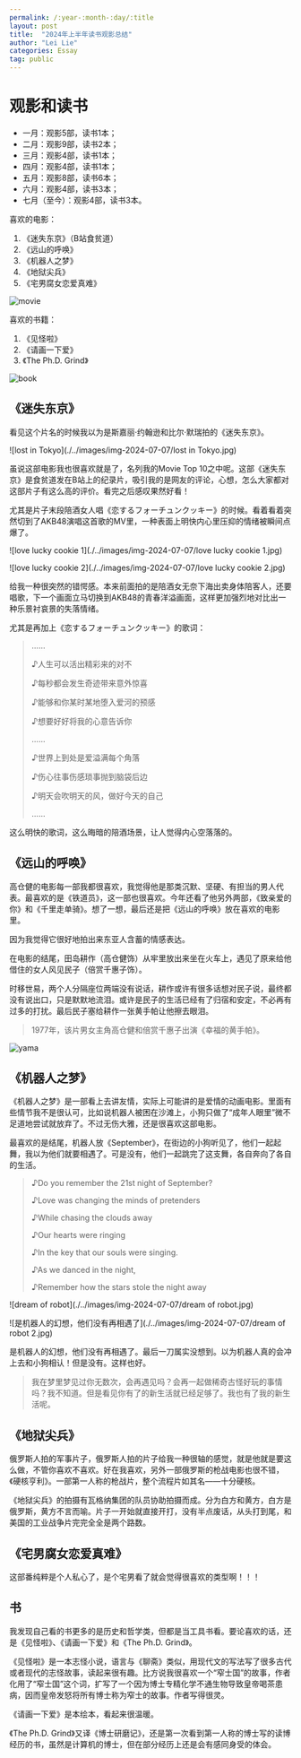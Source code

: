 ```yaml
---
permalink: /:year-:month-:day/:title
layout: post
title:  "2024年上半年读书观影总结"
author: "Lei Lie"
categories: Essay
tag: public
---
```


# 观影和读书

- 一月：观影5部，读书1本；
- 二月：观影9部，读书2本；
- 三月：观影4部，读书1本；
- 四月：观影4部，读书1本；
- 五月：观影8部，读书6本；
- 六月：观影4部，读书3本；
- 七月（至今）：观影4部，读书3本。

喜欢的电影：

1. 《迷失东京》（B站食贫道）
2. 《远山的呼唤》
3. 《机器人之梦》
4. 《地狱尖兵》
5. 《宅男腐女恋爱真难》

![movie](./../images/img-2024-07-07/movie.jpg)

喜欢的书籍：

1. 《见怪啦》
2. 《请画一下爱》
3. 《The Ph.D. Grind》

![book](./../images/img-2024-07-07/book.jpg)

## 《迷失东京》

看见这个片名的时候我以为是斯嘉丽·约翰逊和比尔·默瑞拍的《迷失东京》。

![lost in Tokyo](./../images/img-2024-07-07/lost in Tokyo.jpg)

虽说这部电影我也很喜欢就是了，名列我的Movie Top 10之中呢。这部《迷失东京》是食贫道发在B站上的纪录片，吸引我的是网友的评论，心想，怎么大家都对这部片子有这么高的评价。看完之后感叹果然好看！

尤其是片子末段陪酒女人唱《恋するフォーチュンクッキー》的时候。看着看着突然切到了AKB48演唱这首歌的MV里，一种表面上明快内心里压抑的情绪被瞬间点爆了。

![love lucky cookie 1](./../images/img-2024-07-07/love lucky cookie 1.jpg)

![love lucky cookie 2](./../images/img-2024-07-07/love lucky cookie 2.jpg)

给我一种很突然的错愕感。本来前面拍的是陪酒女无奈下海出卖身体陪客人，还要唱歌，下一个画面立马切换到AKB48的青春洋溢画面，这样更加强烈地对比出一种乐景衬哀景的失落情绪。

尤其是再加上《恋するフォーチュンクッキー》的歌词：

> ......
>
> ♪人生可以活出精彩来的对不
>
> ♪每秒都会发生奇迹带来意外惊喜
>
> ♪能够和你某时某地堕入爱河的预感
>
> ♪想要好好将我的心意告诉你
>
> ......
>
> ♪世界上到处是爱溢满每个角落
>
> ♪伤心往事伤感琐事抛到脑袋后边
>
> ♪明天会吹明天的风，做好今天的自己
>
> ......

这么明快的歌词，这么晦暗的陪酒场景，让人觉得内心空落落的。

## 《远山的呼唤》

高仓健的电影每一部我都很喜欢，我觉得他是那类沉默、坚硬、有担当的男人代表。最喜欢的是《铁道员》，这一部也很喜欢。今年还看了他另外两部，《致亲爱的你》和《千里走单骑》。想了一想，最后还是把《远山的呼唤》放在喜欢的电影里。

因为我觉得它很好地拍出来东亚人含蓄的情感表达。

在电影的结尾，田岛耕作（高仓健饰）从牢里放出来坐在火车上，遇见了原来给他借住的女人风见民子（倍赏千惠子饰）。

时移世易，两个人分隔座位两端没有说话，耕作或许有很多话想对民子说，最终都没有说出口，只是默默地流泪。或许是民子的生活已经有了归宿和安定，不必再有过多的打扰。最后民子塞给耕作一张黄手帕让他擦去眼泪。

> 1977年，该片男女主角高仓健和倍赏千惠子出演《幸福的黄手帕》。

![yama](./../images/img-2024-07-07/yama.jpg)

## 《机器人之梦》

《机器人之梦》是一部看上去讲友情，实际上可能讲的是爱情的动画电影。里面有些情节我不是很认可，比如说机器人被困在沙滩上，小狗只做了“成年人眼里”微不足道地尝试就放弃了。不过无伤大雅，还是很喜欢这部电影。

最喜欢的是结尾，机器人放《September》，在街边的小狗听见了，他们一起起舞，我以为他们就要相遇了。可是没有，他们一起跳完了这支舞，各自奔向了各自的生活。

> ♪Do you remember the 21st night of September?
>
> ♪Love was changing the minds of pretenders
>
> ♪While chasing the clouds away
>
> ♪Our hearts were ringing
>
> ♪In the key that our souls were singing.
>
> ♪As we danced in the night,
>
> ♪Remember how the stars stole the night away

![dream of robot](./../images/img-2024-07-07/dream of robot.jpg)

![是机器人的幻想，他们没有再相遇了](./../images/img-2024-07-07/dream of robot 2.jpg)

是机器人的幻想，他们没有再相遇了。最后一刀属实没想到。以为机器人真的会冲上去和小狗相认！但是没有。这样也好。

> 我在梦里梦见过你无数次，会再遇见吗？会再一起做稀奇古怪好玩的事情吗？我不知道。但是看见你有了的新生活就已经足够了。我也有了我的新生活呢。

## 《地狱尖兵》

俄罗斯人拍的军事片子，俄罗斯人拍的片子给我一种很轴的感觉，就是他就是要这么做，不管你喜欢不喜欢。好在我喜欢，另外一部俄罗斯的枪战电影也很不错，《硬核亨利》。一部第一人称的枪战片，整个流程片如其名——十分硬核。

《地狱尖兵》的拍摄有瓦格纳集团的队员协助拍摄而成。分为白方和黄方，白方是俄罗斯，黄方不言而喻。片子一开始就直接开打，没有半点废话，从头打到尾，和美国的工业战争片完完全全是两个路数。

## 《宅男腐女恋爱真难》

这部番纯粹是个人私心了，是个宅男看了就会觉得很喜欢的类型啊！！！

## 书

我发现自己看的书更多的是历史和哲学类，但都是当工具书看。要论喜欢的话，还是《见怪啦》、《请画一下爱》和《The Ph.D. Grind》。

《见怪啦》是一本志怪小说，语言与《聊斋》类似，用现代文的写法写了很多古代或者现代的志怪故事，读起来很有趣。比方说我很喜欢一个“窄士国”的故事，作者化用了“窄士国”这个词，扩写了一个因为博士专精化学不通生物导致皇帝喝茶患病，因而皇帝发怒将所有博士称为窄士的故事。作者写得很灵。

《请画一下爱》是本绘本，看起来很温暖。

《The Ph.D. Grind》又译《博士研磨记》，还是第一次看到第一人称的博士写的读博经历的书，虽然是计算机的博士，但在部分经历上还是会有感同身受的体会。

